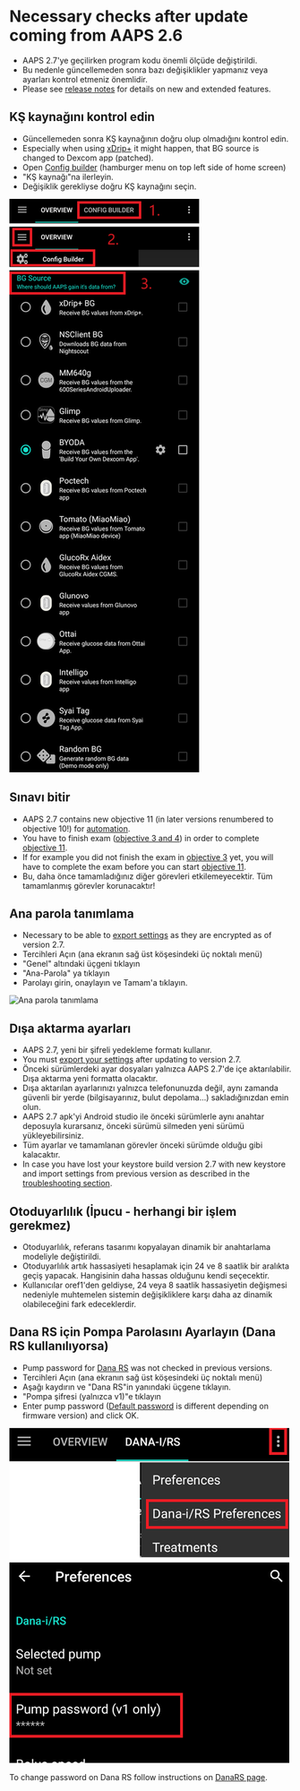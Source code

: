 # Necessary checks after update coming from AAPS 2.6

- AAPS 2.7'ye geçilirken program kodu önemli ölçüde değiştirildi.
- Bu nedenle güncellemeden sonra bazı değişiklikler yapmanız veya ayarları kontrol etmeniz önemlidir.
- Please see [release notes](#Releasenotes-version-2-7-0) for details on new and extended features.

## KŞ kaynağını kontrol edin

- Güncellemeden sonra KŞ kaynağının doğru olup olmadığını kontrol edin.
- Especially when using [xDrip+](../CompatibleCgms/xDrip.md) it might happen, that BG source is changed to Dexcom app (patched).
- Open [Config builder](#Config-Builder-bg-source) (hamburger menu on top left side of home screen)
- "KŞ kaynağı"na ilerleyin.
- Değişiklik gerekliyse doğru KŞ kaynağını seçin.

![KŞ Kaynağı](../images/ConfBuild_BG.png)

## Sınavı bitir

- AAPS 2.7 contains new objective 11 (in later versions renumbered to objective 10!) for [automation](../DailyLifeWithAaps/Automations.md).
- You have to finish exam ([objective 3 and 4](#objectives-objective3)) in order to complete [objective 11](#objectives-objective11).
- If for example you did not finish the exam in [objective 3](#objectives-objective3) yet, you will have to complete the exam before you can start [objective 11](#objectives-objective11).
- Bu, daha önce tamamladığınız diğer görevleri etkilemeyecektir. Tüm tamamlanmış görevler korunacaktır!

## Ana parola tanımlama

- Necessary to be able to [export settings](ExportImportSettings.md) as they are encrypted as of version 2.7.
- Tercihleri Açın (ana ekranın sağ üst köşesindeki üç noktalı menü)
- "Genel" altındaki üçgeni tıklayın
- "Ana-Parola" ya tıklayın
- Parolayı girin, onaylayın ve Tamam'a tıklayın.

![Ana parola tanımlama](../images/MasterPW.png)

## Dışa aktarma ayarları

- AAPS 2.7, yeni bir şifreli yedekleme formatı kullanır.
- You must [export your settings](ExportImportSettings.md) after updating to version 2.7.
- Önceki sürümlerdeki ayar dosyaları yalnızca AAPS 2.7'de içe aktarılabilir. Dışa aktarma yeni formatta olacaktır.
- Dışa aktarılan ayarlarınızı yalnızca telefonunuzda değil, aynı zamanda güvenli bir yerde (bilgisayarınız, bulut depolama...) sakladığınızdan emin olun.
- AAPS 2.7 apk'yi Android studio ile önceki sürümlerle aynı anahtar deposuyla kurarsanız, önceki sürümü silmeden yeni sürümü yükleyebilirsiniz.
- Tüm ayarlar ve tamamlanan görevler önceki sürümde olduğu gibi kalacaktır.
- In case you have lost your keystore build version 2.7 with new keystore and import settings from previous version as described in the [troubleshooting section](#troubleshooting_androidstudio-lost-keystore).

## Otoduyarlılık (İpucu - herhangi bir işlem gerekmez)

- Otoduyarlılık, referans tasarımı kopyalayan dinamik bir anahtarlama modeliyle değiştirildi.
- Otoduyarlılık artık hassasiyeti hesaplamak için 24 ve 8 saatlik bir aralıkta geçiş yapacak. Hangisinin daha hassas olduğunu kendi seçecektir.
- Kullanıcılar oref1'den geldiyse, 24 veya 8 saatlik hassasiyetin değişmesi nedeniyle muhtemelen sistemin değişikliklere karşı daha az dinamik olabileceğini fark edeceklerdir.

## Dana RS için Pompa Parolasını Ayarlayın (Dana RS kullanılıyorsa)

- Pump password for [Dana RS](../CompatiblePumps/DanaRS-Insulin-Pump.md) was not checked in previous versions.
- Tercihleri Açın (ana ekranın sağ üst köşesindeki üç noktalı menü)
- Aşağı kaydırın ve "Dana RS"in yanındaki üçgene tıklayın.
- "Pompa şifresi (yalnızca v1)"e tıklayın
- Enter pump password ([Default password](#DanaRS-Insulin-Pump-default-password) is different depending on firmware version) and click OK.

![Set Dana RS password](../images/DanaRSPW.png)

To change password on Dana RS follow instructions on [DanaRS page](#DanaRS-Insulin-Pump-change-password-on-pump).
